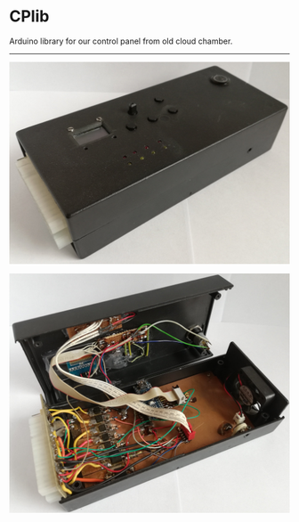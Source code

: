 # CPlib
Arduino library for our control panel from old cloud chamber.

---

![image](./doc/panel.jpg)

![image](./doc/panel_inside.jpg)
